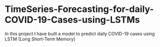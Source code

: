 # TimeSeries-Forecasting-for-daily-COVID-19-Cases-using-LSTMs
In this project I have built a model to predict daily COVID-19 cases using LSTM (Long Short-Term Memory)
